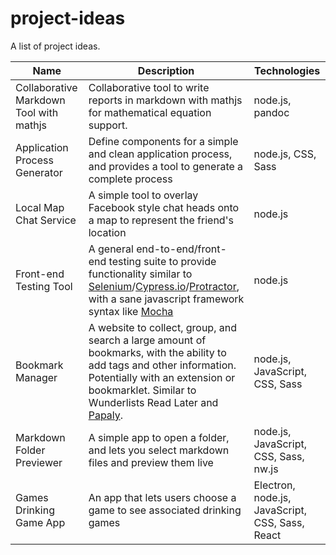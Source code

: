# project-ideas
A list of project ideas.

| Name | Description | Technologies |
|------|-------------|--------------|
| Collaborative Markdown Tool with mathjs | Collaborative tool to write reports in markdown with mathjs for mathematical equation support.  | node.js, pandoc  |
| Application Process Generator | Define components for a simple and clean application process, and provides a tool to generate a complete process | node.js, CSS, Sass |
| Local Map Chat Service | A simple tool to overlay Facebook style chat heads onto a map to represent the friend's location | node.js |
| Front-end Testing Tool | A general end-to-end/front-end testing suite to provide functionality similar to [Selenium](http://www.seleniumhq.org/)/[Cypress.io](http://www.cypress.io/)/[Protractor](https://angular.github.io/protractor/#/), with a sane javascript framework syntax like [Mocha](http://mochajs.org/) | node.js |
| Bookmark Manager | A website to collect, group, and search a large amount of bookmarks, with the ability to add tags and other information. Potentially with an extension or bookmarklet. Similar to Wunderlists Read Later and [Papaly](https://papaly.com/). | node.js, JavaScript, CSS, Sass |
| Markdown Folder Previewer | A simple app to open a folder, and lets you select markdown files and preview them live | node.js, JavaScript, CSS, Sass, nw.js |
| Games Drinking Game App | An app that lets users choose a game to see associated drinking games | Electron, node.js, JavaScript, CSS, Sass, React |

